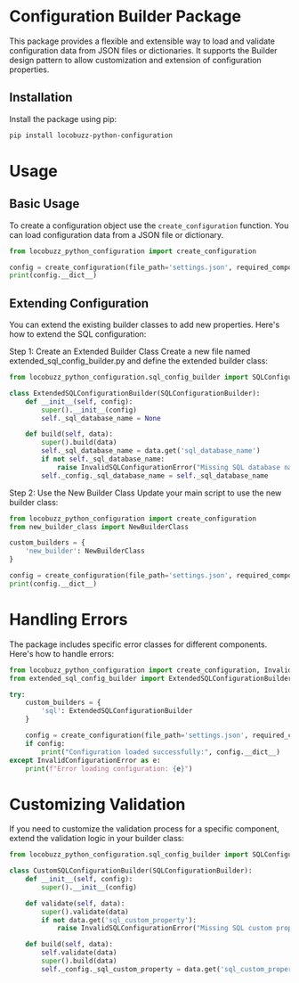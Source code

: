 # Configuration Builder Package

This package provides a flexible and extensible way to load and validate configuration data from JSON files or dictionaries. It supports the Builder design pattern to allow customization and extension of configuration properties.

## Installation

Install the package using pip:

```sh
pip install locobuzz-python-configuration
```
# Usage
## Basic Usage
To create a configuration object use the `create_configuration` function. You can load configuration data from a JSON file or dictionary.
```python
from locobuzz_python_configuration import create_configuration

config = create_configuration(file_path='settings.json', required_components=["sql", "clickhouse", "aws", "elastic"])
print(config.__dict__)
```
## Extending Configuration
You can extend the existing builder classes to add new properties. Here's how to extend the SQL configuration:

Step 1: Create an Extended Builder Class
Create a new file named extended_sql_config_builder.py and define the extended builder class:

```python
from locobuzz_python_configuration.sql_config_builder import SQLConfigurationBuilder, InvalidSQLConfigurationError

class ExtendedSQLConfigurationBuilder(SQLConfigurationBuilder):
    def __init__(self, config):
        super().__init__(config)
        self._sql_database_name = None

    def build(self, data):
        super().build(data)
        self._sql_database_name = data.get('sql_database_name')
        if not self._sql_database_name:
            raise InvalidSQLConfigurationError("Missing SQL database name configuration property")
        self._config._sql_database_name = self._sql_database_name
```

Step 2: Use the New Builder Class
Update your main script to use the new builder class:
```python
from locobuzz_python_configuration import create_configuration
from new_builder_class import NewBuilderClass

custom_builders = {
    'new_builder': NewBuilderClass
}

config = create_configuration(file_path='settings.json', required_components=["sql", "clickhouse", "aws", "elastic", "new_builder"], builder_classes=custom_builders)
print(config.__dict__)

```
# Handling Errors
The package includes specific error classes for different components. Here's how to handle errors:

```python
from locobuzz_python_configuration import create_configuration, InvalidConfigurationError
from extended_sql_config_builder import ExtendedSQLConfigurationBuilder

try:
    custom_builders = {
        'sql': ExtendedSQLConfigurationBuilder
    }

    config = create_configuration(file_path='settings.json', required_components=["sql", "clickhouse", "aws", "elastic"], builder_classes=custom_builders)
    if config:
        print("Configuration loaded successfully:", config.__dict__)
except InvalidConfigurationError as e:
    print(f"Error loading configuration: {e}")
```

# Customizing Validation
If you need to customize the validation process for a specific component, extend the validation logic in your builder class:
```python
from locobuzz_python_configuration.sql_config_builder import SQLConfigurationBuilder, InvalidSQLConfigurationError

class CustomSQLConfigurationBuilder(SQLConfigurationBuilder):
    def __init__(self, config):
        super().__init__(config)

    def validate(self, data):
        super().validate(data)
        if not data.get('sql_custom_property'):
            raise InvalidSQLConfigurationError("Missing SQL custom property")

    def build(self, data):
        self.validate(data)
        super().build(data)
        self._config._sql_custom_property = data.get('sql_custom_property')

```
